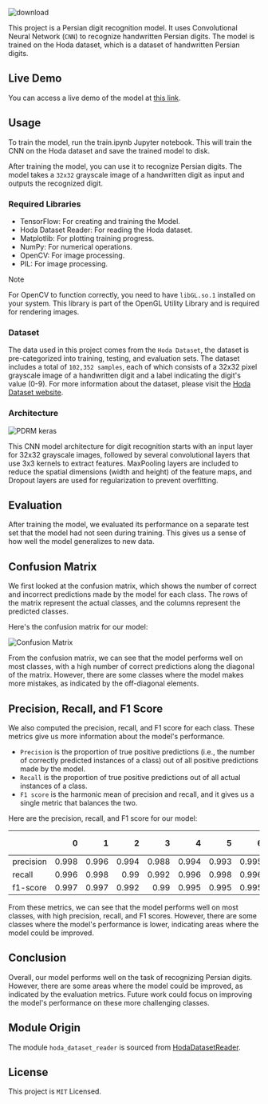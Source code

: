 ![download](https://github.com/aliinreallife/persian-digit-recognition/assets/91134550/e3bdd009-1b20-43a9-8ae9-5cca97581496)

This project is a Persian digit recognition model. It uses Convolutional Neural Network (`CNN`) to recognize handwritten Persian digits. The model is trained on the Hoda dataset, which is a dataset of handwritten Persian digits.

## Live Demo

You can access a live demo of the model at [this link](https://welcome-unlikely-minnow.ngrok-free.app/).

## Usage

To train the model, run the train.ipynb Jupyter notebook. This will train the CNN on the Hoda dataset and save the trained model to disk.

After training the model, you can use it to recognize Persian digits. The model takes a `32x32` grayscale image of a handwritten digit as input and outputs the recognized digit.

### Required Libraries

- TensorFlow: For creating and training the Model.
- Hoda Dataset Reader: For reading the Hoda dataset.
- Matplotlib: For plotting training progress.
- NumPy: For numerical operations.
- OpenCV: For image processing.
- PIL: For image processing.

> [!note]
> For OpenCV to function correctly, you need to have `libGL.so.1` installed on your system. This library is part of the OpenGL Utility Library and is required for rendering images.

### Dataset

The data used in this project comes from the `Hoda Dataset`, the dataset is pre-categorized into training, testing, and evaluation sets.
The dataset includes a total of `102,352 samples`, each of which consists of a 32x32 pixel grayscale image of a handwritten digit and a label indicating the digit's value (0-9).
For more information about the dataset, please visit the [Hoda Dataset website](https://farsiocr.ir/%D9%85%D8%AC%D9%85%D9%88%D8%B9%D9%87-%D8%AF%D8%A7%D8%AF%D9%87/%D9%85%D8%AC%D9%85%D9%88%D8%B9%D9%87-%D8%A7%D8%B1%D9%82%D8%A7%D9%85-%D8%AF%D8%B3%D8%AA%D9%86%D9%88%DB%8C%D8%B3-%D9%87%D8%AF%DB%8C/).

### Architecture

![PDRM keras](https://github.com/aliinreallife/persian-digit-recognition/assets/91134550/3d80dddf-5ec7-4008-bbf0-edb67a9b0999)

This CNN model architecture for digit recognition starts with an input layer for 32x32 grayscale images, followed by several convolutional layers that use 3x3 kernels to extract features. MaxPooling layers are included to reduce the spatial dimensions (width and height) of the feature maps, and Dropout layers are used for regularization to prevent overfitting.

## Evaluation

After training the model, we evaluated its performance on a separate test set that the model had not seen during training. This gives us a sense of how well the model generalizes to new data.

## Confusion Matrix

We first looked at the confusion matrix, which shows the number of correct and incorrect predictions made by the model for each class. The rows of the matrix represent the actual classes, and the columns represent the predicted classes.

Here's the confusion matrix for our model:

![Confusion Matrix](https://github.com/aliinreallife/persian-digit-recognition/assets/91134550/f8aee533-e6ef-43a9-b7ab-55bbf55cff4c)

From the confusion matrix, we can see that the model performs well on most classes, with a high number of correct predictions along the diagonal of the matrix. However, there are some classes where the model makes more mistakes, as indicated by the off-diagonal elements.

## Precision, Recall, and F1 Score

We also computed the precision, recall, and F1 score for each class. These metrics give us more information about the model's performance.

- `Precision` is the proportion of true positive predictions (i.e., the number of correctly predicted instances of a class) out of all positive predictions made by the model.
- `Recall` is the proportion of true positive predictions out of all actual instances of a class.
- `F1 score` is the harmonic mean of precision and recall, and it gives us a single metric that balances the two.

Here are the precision, recall, and F1 score for our model:

|           |     0 |     1 |     2 |     3 |     4 |     5 |     6 |     7 |     8 |     9 |   accuracy |   macro avg |   weighted avg |
|:----------|------:|------:|------:|------:|------:|------:|------:|------:|------:|------:|-----------:|------------:|---------------:|
| precision | 0.998 | 0.996 | 0.994 | 0.988 | 0.994 | 0.993 | 0.995 | 1     | 0.998 | 0.997 |      0.995 |       0.995 |          0.995 |
| recall    | 0.996 | 0.998 | 0.99  | 0.992 | 0.996 | 0.998 | 0.996 | 0.996 | 1     | 0.993 |      0.995 |       0.995 |          0.995 |
| f1-score  | 0.997 | 0.997 | 0.992 | 0.99  | 0.995 | 0.995 | 0.995 | 0.998 | 0.999 | 0.995 |      0.995 |       0.995 |          0.995 |

From these metrics, we can see that the model performs well on most classes, with high precision, recall, and F1 scores. However, there are some classes where the model's performance is lower, indicating areas where the model could be improved.

## Conclusion

Overall, our model performs well on the task of recognizing Persian digits. However, there are some areas where the model could be improved, as indicated by the evaluation metrics. Future work could focus on improving the model's performance on these more challenging classes.

## Module Origin

The module `hoda_dataset_reader` is sourced from [HodaDatasetReader](https://github.com/amir-saniyan/HodaDatasetReader).

## License

This project is `MIT` Licensed.
